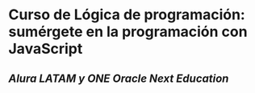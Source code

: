 # Curso de Lógica de programación: sumérgete en la programación con JavaScript
## ***Alura LATAM y ONE Oracle Next Education***
